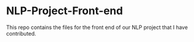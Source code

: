 # NLP-Project-Front-end

This repo contains the files for the front end of our NLP project that I have contributed. 
